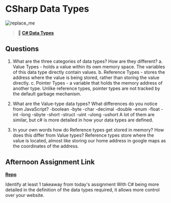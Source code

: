 # CSharp Data Types

![replace_me](https://codeworks.blob.core.windows.net/public/assets/img/illustrations/placeholder.svg)

> **📖 [C# Data Types](https://codeworksacademy.com/fs-student-guide/resources/wk10/01-CSharp-Generics)**

## Questions

1. What are the three categories of data types? How are they different?
   a. Value Types - holds a value within its own memory space. The variables of this data type directly contain values.
   b. Reference Types - stores the address where the value is being stored, rather than storing the value directly.
   c. Pointer Types - a variable that holds the memory address of another type. Unlike reference types, pointer types are not tracked by the default garbage mechanism.

2. What are the Value-type data types? What differences do you notice from JavaScript?
   -boolean
   -byte
   -char
   -decimal
   -double
   -enum
   -float
   -int
   -long
   -sbyte
   -short
   -struct
   -uint
   -ulong
   -ushort
   A lot of them are similar, but c# is more detailed in how your data types are defined.

3. In your own words how do Reference types get stored in memory? How does this differ from Value types?
   Reference types store where the value is located, almost like storing our home address in google maps as the coordinates of the address.

## Afternoon Assignment Link

**[Repo](https://github.com/kaylacammack/ChoreScore.git)**

Identify at least 1 takeaway from today's assignment
With C# being more detailed in the definition of the data types required, it allows more control over your website.

